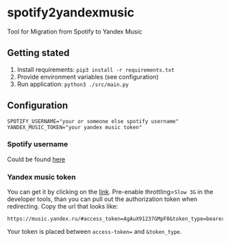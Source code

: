 # spotify2yandexmusic
Tool for Migration from Spotify to Yandex Music

## Getting stated
1) Install requirements: `pip3 install -r requirements.txt`
2) Provide environment variables (see configuration)
3) Run application: `python3 ./src/main.py`

## Configuration
```shell
SPOTIFY_USERNAME="your or someone else spotify username"
YANDEX_MUSIC_TOKEN="your yandex music token"
```

### Spotify username
Could be found [here](https://www.spotify.com/ru-ru/account/overview/)

### Yandex music token
You can get it by clicking on the [link](https://oauth.yandex.ru/authorize?response_type=token&client_id=23cabbbdc6cd418abb4b39c32c41195d).
Pre-enable throttling=`Slow 3G` in the developer tools, 
than you can pull out the authorization token when redirecting.
Copy the url that looks like: 
```
https://music.yandex.ru/#access_token=AgAuX91237GMpF0&token_type=bearer&expires_in=31515252
```
Your token is placed between `access-token=` and `&token_type`.
